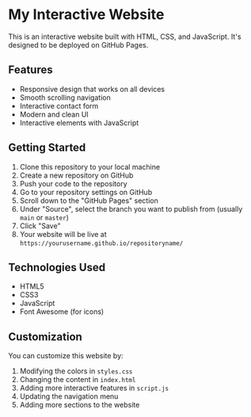 # My Interactive Website

This is an interactive website built with HTML, CSS, and JavaScript. It's designed to be deployed on GitHub Pages.

## Features

- Responsive design that works on all devices
- Smooth scrolling navigation
- Interactive contact form
- Modern and clean UI
- Interactive elements with JavaScript

## Getting Started

1. Clone this repository to your local machine
2. Create a new repository on GitHub
3. Push your code to the repository
4. Go to your repository settings on GitHub
5. Scroll down to the "GitHub Pages" section
6. Under "Source", select the branch you want to publish from (usually `main` or `master`)
7. Click "Save"
8. Your website will be live at `https://yourusername.github.io/repositoryname/`

## Technologies Used

- HTML5
- CSS3
- JavaScript
- Font Awesome (for icons)

## Customization

You can customize this website by:
1. Modifying the colors in `styles.css`
2. Changing the content in `index.html`
3. Adding more interactive features in `script.js`
4. Updating the navigation menu
5. Adding more sections to the website
